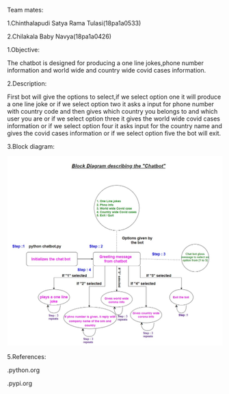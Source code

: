Team mates:

1.Chinthalapudi Satya Rama Tulasi(18pa1a0533)

2.Chilakala Baby Navya(18pa1a0426)

1.Objective:

The chatbot is designed for producing a one line jokes,phone number information and world wide and country wide covid cases information.

2.Description:

First bot will give the options to select,if we select option one it will produce a one line joke or if we select option two it asks a input for phone number with country code and then gives which country you belongs to and which user you are or if we select option three it gives the world wide covid cases information or if we select option four it asks input for the country name and gives the covid cases information or if we select option five the bot will exit.

3.Block diagram:

<img src='Block diagram image.jpg'>

5.References:

  .python.org
  
  .pypi.org
